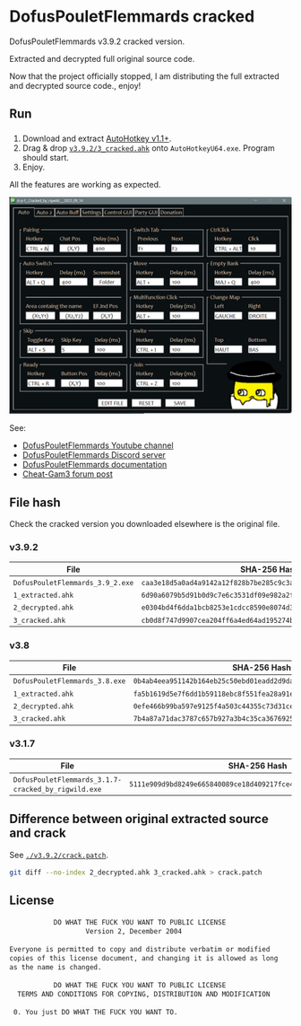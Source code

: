 # DofusPouletFlemmards cracked

DofusPouletFlemmards v3.9.2 cracked version.

Extracted and decrypted full original source code.

Now that the project officially stopped, I am distributing the full extracted and decrypted source code., enjoy!

## Run

###

1. Download and extract [AutoHotkey v1.1+](https://www.autohotkey.com/download/1.1/AutoHotkey_1.1.36.02.zip).
2. Drag & drop [`v3.9.2/3_cracked.ahk`](./v3.9.2/3_cracked.ahk) onto `AutoHotkeyU64.exe`. Program should start.
3. Enjoy.

All the features are working as expected.

![Screenshot](./screenshot.png)

See:

- [DofusPouletFlemmards Youtube channel](https://www.youtube.com/channel/UCh6TPKtFEojjeEBpNT-SGqQ)
- [DofusPouletFlemmards Discord server](https://discord.gg/jaYR8ME)
- [DofusPouletFlemmards documentation](https://dofuspouletflemmards.gitbook.io/dofuspouletflemmards/)
- [Cheat-Gam3 forum post](https://forum.cheat-gam3.com/threads/script-dofuspouletflemmards-jouez-en-multicompte-comme-si-vous-etiez-en-monocompte.201835/)

## File hash

Check the cracked version you downloaded elsewhere is the original file.

### v3.9.2

| File                             | SHA-256 Hash                                                       | VirusTotal                                                                                                   |
| -------------------------------- | ------------------------------------------------------------------ | ------------------------------------------------------------------------------------------------------------ |
| `DofusPouletFlemmards_3.9_2.exe` | `caa3e18d5a0ad4a9142a12f828b7be285c9c3a1e29d505bdb64b347733c3235e` | [link](https://www.virustotal.com/gui/file/caa3e18d5a0ad4a9142a12f828b7be285c9c3a1e29d505bdb64b347733c3235e) |
| `1_extracted.ahk`                | `6d90a6079b5d91b0d9c7e6c3531df09e982a2fcb83f90eac2d3e122420bb6ea9` | [link](https://www.virustotal.com/gui/file/6d90a6079b5d91b0d9c7e6c3531df09e982a2fcb83f90eac2d3e122420bb6ea9) |
| `2_decrypted.ahk`                | `e0304bd4f6dda1bcb8253e1cdcc8590e8074d3d9cbfc16a6bab13215fcfe046a` | [link](https://www.virustotal.com/gui/file/e0304bd4f6dda1bcb8253e1cdcc8590e8074d3d9cbfc16a6bab13215fcfe046a) |
| `3_cracked.ahk`                  | `cb0d8f747d9907cea204ff6a4ed64ad195274bd0121f2c4eee0757c36fde1ce5` | [link](https://www.virustotal.com/gui/file/cb0d8f747d9907cea204ff6a4ed64ad195274bd0121f2c4eee0757c36fde1ce5) |

### v3.8

| File                           | SHA-256 Hash                                                       | VirusTotal                                                                                                   |
| ------------------------------ | ------------------------------------------------------------------ | ------------------------------------------------------------------------------------------------------------ |
| `DofusPouletFlemmards_3.8.exe` | `0b4ab4eea951142b164eb25c50ebd01eadd2d9daa469c00bbbd29944bfe733af` | [link](https://www.virustotal.com/gui/file/0b4ab4eea951142b164eb25c50ebd01eadd2d9daa469c00bbbd29944bfe733af) |
| `1_extracted.ahk`              | `fa5b1619d5e7f6dd1b59118ebc8f551fea28a91ee98a870153f22c48e332c531` | [link](https://www.virustotal.com/gui/file/fa5b1619d5e7f6dd1b59118ebc8f551fea28a91ee98a870153f22c48e332c531) |
| `2_decrypted.ahk`              | `0efe466b99ba597e9125f4a503c44355c73d31ce2a9a699d9e9f1aa2d53cbdfb` | [link](https://www.virustotal.com/gui/file/0efe466b99ba597e9125f4a503c44355c73d31ce2a9a699d9e9f1aa2d53cbdfb) |
| `3_cracked.ahk`                | `7b4a87a71dac3787c657b927a3b4c35ca3676925303ce21ae42bacd3f38613d2` | [link](https://www.virustotal.com/gui/file/7b4a87a71dac3787c657b927a3b4c35ca3676925303ce21ae42bacd3f38613d2) |

### v3.1.7

| File                                                | SHA-256 Hash                                                       | VirusTotal                                                                                                   |
| --------------------------------------------------- | ------------------------------------------------------------------ | ------------------------------------------------------------------------------------------------------------ |
| `DofusPouletFlemmards_3.1.7-cracked_by_rigwild.exe` | `5111e909d9bd8249e665840089ce18d409217fce4853f29656a56ff6292ca450` | [link](https://www.virustotal.com/gui/file/5111e909d9bd8249e665840089ce18d409217fce4853f29656a56ff6292ca450) |

## Difference between original extracted source and crack

See [`./v3.9.2/crack.patch`](./v3.9.2/crack.patch).

```sh
git diff --no-index 2_decrypted.ahk 3_cracked.ahk > crack.patch
```

## License

```
           DO WHAT THE FUCK YOU WANT TO PUBLIC LICENSE
                   Version 2, December 2004

Everyone is permitted to copy and distribute verbatim or modified
copies of this license document, and changing it is allowed as long
as the name is changed.

           DO WHAT THE FUCK YOU WANT TO PUBLIC LICENSE
  TERMS AND CONDITIONS FOR COPYING, DISTRIBUTION AND MODIFICATION

 0. You just DO WHAT THE FUCK YOU WANT TO.
```
